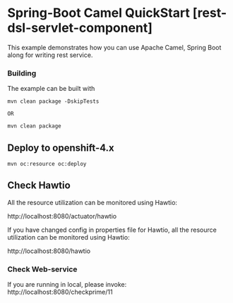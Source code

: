 # Spring-Boot Camel QuickStart [rest-dsl-servlet-component]

This example demonstrates how you can use Apache Camel, Spring Boot along for writing rest service.

### Building

The example can be built with

    mvn clean package -DskipTests

    OR

    mvn clean package


## Deploy to openshift-4.x


    mvn oc:resource oc:deploy


## Check Hawtio

All the resource utilization can be monitored using Hawtio:

http://localhost:8080/actuator/hawtio

If you have changed config in properties file for Hawtio, all the resource utilization can be monitored using Hawtio:

http://localhost:8080/hawtio


### Check Web-service

If you are running in local, please invoke: http://localhost:8080/checkprime/11

